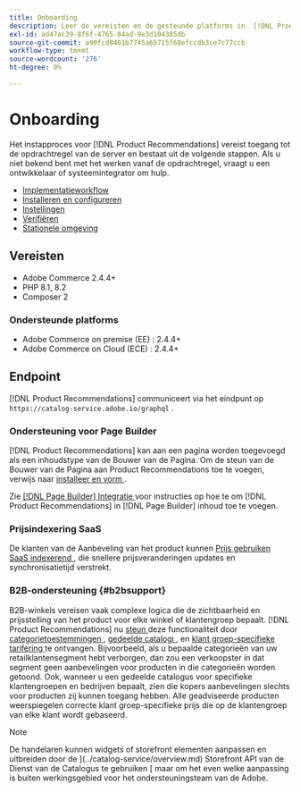 ```yaml
---
title: Onboarding
description: Leer de vereisten en de gesteunde platforms in  [!DNL Product Recommendations].
exl-id: ad47ac39-8f6f-4765-84ad-9e3d104385db
source-git-commit: a90fcd8401b7745a65715f68efccdb3ce7c77ccb
workflow-type: tm+mt
source-wordcount: '276'
ht-degree: 0%

---
```


# Onboarding

Het instapproces voor [!DNL Product Recommendations] vereist toegang tot de opdrachtregel van de server en bestaat uit de volgende stappen. Als u niet bekend bent met het werken vanaf de opdrachtregel, vraagt u een ontwikkelaar of systeemintegrator om hulp.

- [Implementatieworkflow](implementation-workflow.md)
- [Installeren en configureren](install-configure.md)
- [Instellingen](settings.md)
- [Verifiëren](verify.md)
- [Stationele omgeving](staging-environment.md)

## Vereisten

- Adobe Commerce 2.4.4+
- PHP 8.1, 8.2
- Composer 2

### Ondersteunde platforms

- Adobe Commerce on premise (EE) : 2.4.4+
- Adobe Commerce on Cloud (ECE) : 2.4.4+

## Endpoint

[!DNL Product Recommendations] communiceert via het eindpunt op `https://catalog-service.adobe.io/graphql` .

### Ondersteuning voor Page Builder

[!DNL Product Recommendations] kan aan een pagina worden toegevoegd als een inhoudstype van de Bouwer van de Pagina. Om de steun van de Bouwer van de Pagina aan Product Recommendations toe te voegen, verwijs naar [ installeer en vorm ](install-configure.md).

Zie [[!DNL Page Builder]  Integratie ](page-builder.md) voor instructies op hoe te om [!DNL Product Recommendations] in [!DNL Page Builder] inhoud toe te voegen.

### Prijsindexering SaaS

De klanten van de Aanbeveling van het product kunnen [ Prijs gebruiken SaaS indexerend ](../price-index/price-indexing.md), die snellere prijsveranderingen updates en synchronisatietijd verstrekt.

### B2B-ondersteuning {#b2bsupport}

B2B-winkels vereisen vaak complexe logica die de zichtbaarheid en prijsstelling van het product voor elke winkel of klantengroep bepaalt. [!DNL Product Recommendations] nu [ steun ](release-notes.md) deze functionaliteit door [ categorietoestemmingen ](https://experienceleague.adobe.com/docs/commerce-admin/catalog/categories/category-permissions.html), [ gedeelde catalogi ](https://experienceleague.adobe.com/docs/commerce-admin/b2b/shared-catalogs/catalog-shared.html), en [ klant groep-specifieke tarifering ](https://experienceleague.adobe.com/docs/commerce-admin/catalog/products/pricing/pricing-advanced.html) te ontvangen. Bijvoorbeeld, als u bepaalde categorieën van uw retailklantensegment hebt verborgen, dan zou een verkoopster in dat segment geen aanbevelingen voor producten in die categorieën worden getoond. Ook, wanneer u een gedeelde catalogus voor specifieke klantengroepen en bedrijven bepaalt, zien die kopers aanbevelingen slechts voor producten zij kunnen toegang hebben. Alle geadviseerde producten weerspiegelen correcte klant groep-specifieke prijs die op de klantengroep van elke klant wordt gebaseerd.

>[!NOTE]
>
>De handelaren kunnen widgets of storefront elementen aanpassen en uitbreiden door de ](../catalog-service/overview.md) Storefront API van de Dienst van de Catalogus te gebruiken [ maar om het even welke aanpassing is buiten werkingsgebied voor het ondersteuningsteam van de Adobe.
